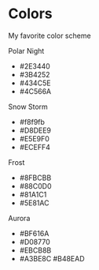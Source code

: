 # Colors
My favorite color scheme

Polar Night
 - #2E3440
 - #3B4252
 - #434C5E
 - #4C566A

Snow Storm
 - #f8f9fb
 - #D8DEE9
 - #E5E9F0
 - #ECEFF4

Frost
 - #8FBCBB
 - #88C0D0
 - #81A1C1
 - #5E81AC

Aurora
 - #BF616A
 - #D08770
 - #EBCB8B
 - #A3BE8C
#B48EAD
